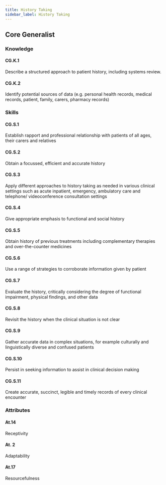 ```yaml
---
title: History Taking
sidebar_label: History Taking
---
```

## Core Generalist

### Knowledge

#### CG.K.1

Describe a structured approach to patient history, including systems review. 

#### CG.K.2

Identify potential sources of data (e.g. personal health records, medical records, patient, family, carers, pharmacy records)

### Skills

#### CG.S.1

Establish rapport and professional relationship with patients of all ages, their carers and relatives 

#### CG.S.2

Obtain a focussed, efficient and accurate history 

#### CG.S.3

Apply different approaches to history taking as needed in various clinical settings such as acute inpatient, emergency, ambulatory care and telephone/ videoconference consultation settings 

#### CG.S.4

Give appropriate emphasis to functional and social history 

#### CG.S.5

Obtain history of previous treatments including complementary therapies and over-the-counter medicines 

#### CG.S.6

Use a range of strategies to corroborate information given by patient 

#### CG.S.7

Evaluate the history, critically considering the degree of functional impairment, physical findings, and other data 

#### CG.S.8

Revisit the history when the clinical situation is not clear 

#### CG.S.9

Gather accurate data in complex situations, for example culturally and linguistically diverse and confused patients 

#### CG.S.10

Persist in seeking information to assist in clinical decision making

#### CG.S.11

Create accurate, succinct, legible and timely records of every clinical encounter

### Attributes

#### At.14

Receptivity

#### At. 2

Adaptability

#### At.17

Resourcefulness